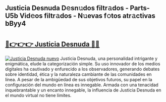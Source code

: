 ## Justicia Desnuda D𝚎sn𝚞dos filtr𝚊dos - Parts-U5b Vid𝚎os filtr𝚊dos - N𝚞evas f𝚘tos atr𝚊ctivas bByy4

# <h2><a href="http://mb72fqk.tromn.icu/?c=Justicia+Desnuda">🔗👉👉👉 Justicia Desnuda 🔗🔗</a></h2>

[![Justicia Desnuda nuevo](https://i.imgur.com/pEAQMta.gif)](http://mb72fqk.tromn.icu/?c=Justicia+Desnuda)
Justicia Desnuda, una personalidad intrigante y enigmática, elude la categorización simple. Su uso innovador de los medios digitales ha cautivado y enfurecido a los observadores, generando debates sobre identidad, ética y la naturaleza cambiante de las comunidades en línea. A pesar de la ambigüedad de sus objetivos futuros, su papel en la configuración del mundo en línea es innegable. Armada con una tenacidad inquebrantable y un encanto innegable, la influencia de Justicia Desnuda en el mundo virtual no tiene límites.
